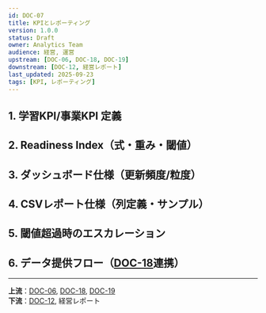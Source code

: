 ```yaml
---
id: DOC-07
title: KPIとレポーティング
version: 1.0.0
status: Draft
owner: Analytics Team
audience: 経営, 運営
upstream: [DOC-06, DOC-18, DOC-19]
downstream: [DOC-12, 経営レポート]
last_updated: 2025-09-23
tags: [KPI, レポーティング]
---
```


## 1. 学習KPI/事業KPI 定義

## 2. Readiness Index（式・重み・閾値）

## 3. ダッシュボード仕様（更新頻度/粒度）

## 4. CSVレポート仕様（列定義・サンプル）

## 5. 閾値超過時のエスカレーション

## 6. データ提供フロー（[DOC-18](../18_data-schema/DOC-18_データスキーマ_v1.0.yaml)連携）

---
**上流**：[DOC-06](../06_assessment-rubric/DOC-06_評価とルーブリック_v1.0.md), [DOC-18](../18_data-schema/DOC-18_データスキーマ_v1.0.yaml), [DOC-19](../19_readiness-index/DOC-19_ReadinessIndex仕様_v1.0.md)  
**下流**：[DOC-12](../12_gtm/DOC-12_GTM_営業資料_v1.0.md), 経営レポート
